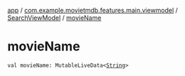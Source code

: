 [app](../../index.md) / [com.example.movietmdb.features.main.viewmodel](../index.md) / [SearchViewModel](index.md) / [movieName](./movie-name.md)

# movieName

`val movieName: MutableLiveData<`[`String`](https://kotlinlang.org/api/latest/jvm/stdlib/kotlin/-string/index.html)`>`
